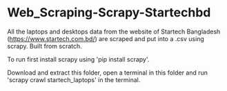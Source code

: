 # Web_Scraping-Scrapy-Startechbd

All the laptops and desktops data from the website of Startech Bangladesh (https://www.startech.com.bd/) are scraped and put into a .csv using scrapy. Built from scratch.
   
To run first install scrapy using 'pip install scrapy'.

Download and extract this folder, open a terminal in this folder and run 'scrapy crawl startech_laptops' in the terminal.
